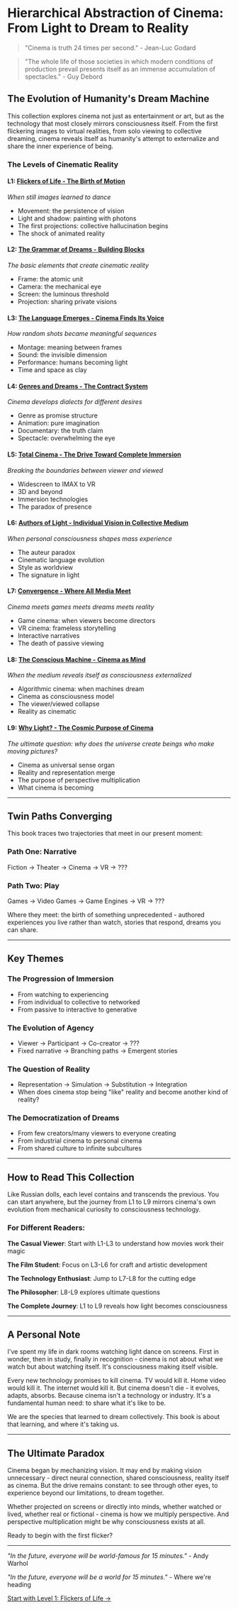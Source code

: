 # Hierarchical Abstraction of Cinema: From Light to Dream to Reality

> "Cinema is truth 24 times per second." - Jean-Luc Godard

> "The whole life of those societies in which modern conditions of production prevail presents itself as an immense accumulation of spectacles." - Guy Debord

## The Evolution of Humanity's Dream Machine

This collection explores cinema not just as entertainment or art, but as the technology that most closely mirrors consciousness itself. From the first flickering images to virtual realities, from solo viewing to collective dreaming, cinema reveals itself as humanity's attempt to externalize and share the inner experience of being.

### The Levels of Cinematic Reality

#### L1: [Flickers of Life - The Birth of Motion](L1_Flickers_of_Life.md)
*When still images learned to dance*
- Movement: the persistence of vision
- Light and shadow: painting with photons
- The first projections: collective hallucination begins
- The shock of animated reality

#### L2: [The Grammar of Dreams - Building Blocks](L2_Grammar_of_Dreams.md)
*The basic elements that create cinematic reality*
- Frame: the atomic unit
- Camera: the mechanical eye
- Screen: the luminous threshold
- Projection: sharing private visions

#### L3: [The Language Emerges - Cinema Finds Its Voice](L3_Language_Emerges.md)
*How random shots became meaningful sequences*
- Montage: meaning between frames
- Sound: the invisible dimension
- Performance: humans becoming light
- Time and space as clay

#### L4: [Genres and Dreams - The Contract System](L4_Genres_and_Dreams.md)
*Cinema develops dialects for different desires*
- Genre as promise structure
- Animation: pure imagination
- Documentary: the truth claim
- Spectacle: overwhelming the eye

#### L5: [Total Cinema - The Drive Toward Complete Immersion](L5_Total_Cinema.md)
*Breaking the boundaries between viewer and viewed*
- Widescreen to IMAX to VR
- 3D and beyond
- Immersion technologies
- The paradox of presence

#### L6: [Authors of Light - Individual Vision in Collective Medium](L6_Authors_of_Light.md)
*When personal consciousness shapes mass experience*
- The auteur paradox
- Cinematic language evolution
- Style as worldview
- The signature in light

#### L7: [Convergence - Where All Media Meet](L7_Convergence.md)
*Cinema meets games meets dreams meets reality*
- Game cinema: when viewers become directors
- VR cinema: frameless storytelling
- Interactive narratives
- The death of passive viewing

#### L8: [The Conscious Machine - Cinema as Mind](L8_Conscious_Machine.md)
*When the medium reveals itself as consciousness externalized*
- Algorithmic cinema: when machines dream
- Cinema as consciousness model
- The viewer/viewed collapse
- Reality as cinematic

#### L9: [Why Light? - The Cosmic Purpose of Cinema](L9_Why_Light.md)
*The ultimate question: why does the universe create beings who make moving pictures?*
- Cinema as universal sense organ
- Reality and representation merge
- The purpose of perspective multiplication
- What cinema is becoming

---

## Twin Paths Converging

This book traces two trajectories that meet in our present moment:

### Path One: Narrative
Fiction → Theater → Cinema → VR → ???

### Path Two: Play
Games → Video Games → Game Engines → VR → ???

Where they meet: the birth of something unprecedented - authored experiences you live rather than watch, stories that respond, dreams you can share.

---

## Key Themes

### The Progression of Immersion
- From watching to experiencing
- From individual to collective to networked
- From passive to interactive to generative

### The Evolution of Agency
- Viewer → Participant → Co-creator → ???
- Fixed narrative → Branching paths → Emergent stories

### The Question of Reality
- Representation → Simulation → Substitution → Integration
- When does cinema stop being "like" reality and become another kind of reality?

### The Democratization of Dreams
- From few creators/many viewers to everyone creating
- From industrial cinema to personal cinema
- From shared culture to infinite subcultures

---

## How to Read This Collection

Like Russian dolls, each level contains and transcends the previous. You can start anywhere, but the journey from L1 to L9 mirrors cinema's own evolution from mechanical curiosity to consciousness technology.

### For Different Readers:

**The Casual Viewer**: Start with L1-L3 to understand how movies work their magic

**The Film Student**: Focus on L3-L6 for craft and artistic development

**The Technology Enthusiast**: Jump to L7-L8 for the cutting edge

**The Philosopher**: L8-L9 explores ultimate questions

**The Complete Journey**: L1 to L9 reveals how light becomes consciousness

---

## A Personal Note

I've spent my life in dark rooms watching light dance on screens. First in wonder, then in study, finally in recognition - cinema is not about what we watch but about watching itself. It's consciousness making itself visible.

Every new technology promises to kill cinema. TV would kill it. Home video would kill it. The internet would kill it. But cinema doesn't die - it evolves, adapts, absorbs. Because cinema isn't a technology or industry. It's a fundamental human need: to share what it's like to be.

We are the species that learned to dream collectively. This book is about that learning, and where it's taking us.

---

## The Ultimate Paradox

Cinema began by mechanizing vision. It may end by making vision unnecessary - direct neural connection, shared consciousness, reality itself as cinema. But the drive remains constant: to see through other eyes, to experience beyond our limitations, to dream together.

Whether projected on screens or directly into minds, whether watched or lived, whether real or fictional - cinema is how we multiply perspective. And perspective multiplication might be why consciousness exists at all.

Ready to begin with the first flicker?

---

*"In the future, everyone will be world-famous for 15 minutes."* - Andy Warhol

*"In the future, everyone will be a world for 15 minutes."* - Where we're heading

[Start with Level 1: Flickers of Life →](L1_Flickers_of_Life.md)
